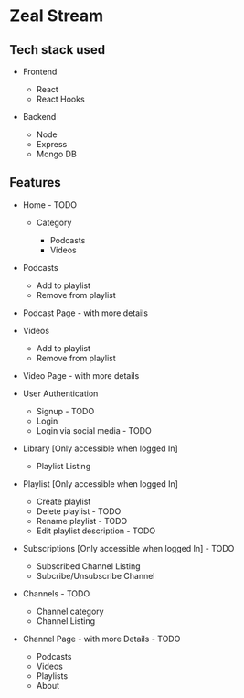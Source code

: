 # Zeal Stream

## Tech stack used

-   Frontend

    -   React
    -   React Hooks

-   Backend

    -   Node
    -   Express
    -   Mongo DB

## Features

-   Home - TODO

    -   Category

        -   Podcasts
        -   Videos

-   Podcasts

    -   Add to playlist
    -   Remove from playlist

-   Podcast Page - with more details

-   Videos

    -   Add to playlist
    -   Remove from playlist

-   Video Page - with more details

-   User Authentication

    -   Signup - TODO
    -   Login
    -   Login via social media - TODO

-   Library [Only accessible when logged In]

    -   Playlist Listing

-   Playlist [Only accessible when logged In]

    -   Create playlist
    -   Delete playlist - TODO
    -   Rename playlist - TODO
    -   Edit playlist description - TODO

-   Subscriptions [Only accessible when logged In] - TODO

    -   Subscribed Channel Listing
    -   Subcribe/Unsubscribe Channel

-   Channels - TODO

    -   Channel category
    -   Channel Listing

-   Channel Page - with more Details - TODO

    -   Podcasts
    -   Videos
    -   Playlists
    -   About
